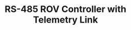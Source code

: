 ---
title: RS-485 ROV Controller with Telemetry Link
year: 2017
imgurl: /assets/img/projects/controller.jpg
imgalt: Image of Controller
active: true
desc: As part of a design project to build a (Remotely Operated Vehicle) ROV to navigate an underwater course, I designed an AVR-based controller to drive the ROV by tele-operation over RS-485. In addition to the tele-op mode it also features a telemetry readout from sensors aboard the ROV and a macro record/playback function.
btns: 
- {text: Pool Test Video, link: "https://www.youtube.com/watch?v=X_h5jI2FC8s", active: true}
- {text: More Info Coming Soon!, link: "#", active: false}

sitemap: false
---
